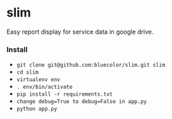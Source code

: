 # slim

Easy report display for service data in google drive.

### Install

- `git clone git@github.com:bluecolor/slim.git slim`
- `cd slim`
- `virtualenv env`
- `. env/bin/activate`
- `pip install -r requirements.txt`
- `change debug=True to debug=False in app.py`
- `python app.py`
